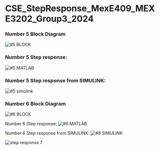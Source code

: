 # CSE_StepResponse_MexE409_MEXE3202_Group3_2024

### **Number 5 Block Diagram**
![#5 BLOCK](https://github.com/KanFudz/CSE_StepResponse_MexE409_MEXE3202_Group3_2024/assets/157782959/6be4c2b6-9893-4948-b911-5bcfbb1b96be)

### **Number 5 Step response:**
![#5 MATLAB](https://github.com/KanFudz/CSE_StepResponse_MexE409_MEXE3202_Group3_2024/assets/157782959/036efedf-d3d6-4a9d-860c-927308125fb0)

### **Number 5 Step response from SIMULINK:**
![#5 simulink](https://github.com/KanFudz/CSE_StepResponse_MexE409_MEXE3202_Group3_2024/assets/157782959/c9762dfa-c1ee-4c4e-84de-307606850c67)

### **Number 6 Block Diagram**
![#6 BLOCK](https://github.com/KanFudz/CSE_StepResponse_MexE409_MEXE3202_Group3_2024/assets/157782959/737a8e28-ec6a-455c-825e-712a10b62b95)

Number 6 Step response:
![#6 MATLAB](https://github.com/KanFudz/CSE_StepResponse_MexE409_MEXE3202_Group3_2024/assets/157782959/b1fe6a48-3cfa-4654-ac43-d1cf4f8f07d1)

Number 6 Step response from SIMULINK:
![#6 SIMULINK](https://github.com/KanFudz/CSE_StepResponse_MexE409_MEXE3202_Group3_2024/assets/157782959/4750f88d-9488-451d-a526-f8bd13a8fc74)


![step response 7](https://github.com/KanFudz/CSE_StepResponse_MexE409_MEXE3202_Group3_2024/assets/157684612/4b6d1a15-7803-4dcd-9a31-eb250cbdfaec)
